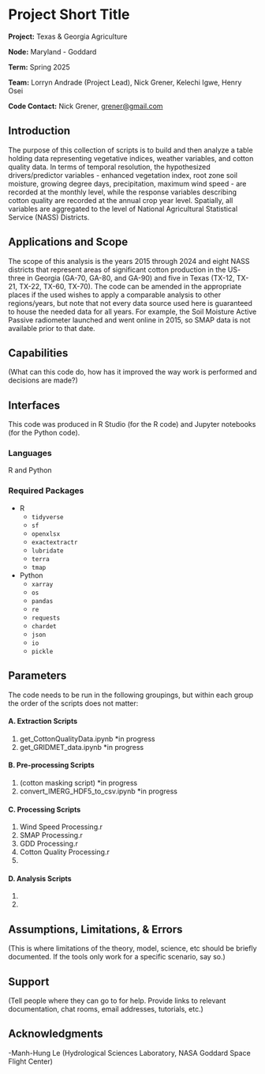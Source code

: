 # Project Short Title 
**Project:** Texas & Georgia Agriculture    

**Node:** Maryland - Goddard 

**Term:** Spring 2025

**Team:** Lorryn Andrade (Project Lead), Nick Grener, Kelechi Igwe, Henry Osei  

**Code Contact:** Nick Grener, grener@gmail.com      

## Introduction  
The purpose of this collection of scripts is to build and then analyze a table holding data representing vegetative indices, weather variables, and cotton quality data. In terms of temporal resolution, the hypothesized drivers/predictor variables - enhanced vegetation index, root zone soil moisture, growing degree days, precipitation, maximum wind speed - are recorded at the monthly level, while the response variables describing cotton quality are recorded at the annual crop year level. Spatially, all variables are aggregated to the level of National Agricultural Statistical Service (NASS) Districts.

## Applications and Scope   
The scope of this analysis is the years 2015 through 2024 and eight NASS districts that represent areas of significant cotton production in the US- three in Georgia (GA-70, GA-80, and GA-90) and five in Texas (TX-12, TX-21, TX-22, TX-60, TX-70). The code can be amended in the appropriate places if the used wishes to apply a comparable analysis to other regions/years, but note that not every data source used here is guaranteed to house the needed data for all years. For example, the Soil Moisture Active Passive radiometer launched and went online in 2015, so SMAP data is not available prior to that date. 

## Capabilities 
(What can this code do, how has it improved the way work is performed and decisions are made?)

## Interfaces 
This code was produced in R Studio (for the R code) and Jupyter notebooks (for the Python code). 

### Languages
R and Python

### Required Packages
- R
    - `tidyverse`
    - `sf`
    - `openxlsx`
    - `exactextractr`
    - `lubridate`
    - `terra`
    - `tmap`
- Python
    - `xarray`
    - `os`
    - `pandas`
    - `re`
    - `requests`
    - `chardet`
    - `json`
    - `io`
    - `pickle`

## Parameters
The code needs to be run in the following groupings, but within each group the order of the scripts does not matter:

#### A. Extraction Scripts
1. get_CottonQualityData.ipynb *in progress
2. get_GRIDMET_data.ipynb *in progress

#### B. Pre-processing Scripts
1. (cotton masking script) *in progress
2. convert_IMERG_HDF5_to_csv.ipynb *in progress

#### C. Processing Scripts
1. Wind Speed Processing.r  
2. SMAP Processing.r
3. GDD Processing.r
4. Cotton Quality Processing.r
5. 

#### D. Analysis Scripts
1.   
2. 


## Assumptions, Limitations, & Errors 
(This is where limitations of the theory, model, science, etc should be briefly documented. If the tools only work for a specific scenario, say so.)   

## Support
(Tell people where they can go to for help. Provide links to relevant documentation, chat rooms, email addresses, tutorials, etc.) 

## Acknowledgments
-Manh-Hung Le (Hydrological Sciences Laboratory, NASA Goddard Space Flight Center)  
